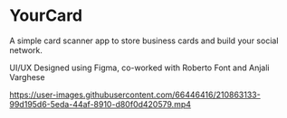 # YourCard
A simple card scanner app to store business cards and build your social network.

UI/UX Designed using Figma, co-worked with Roberto Font and Anjali Varghese


https://user-images.githubusercontent.com/66446416/210863133-99d195d6-5eda-44af-8910-d80f0d420579.mp4

